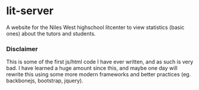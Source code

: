 # lit-server
A website for the Niles West highschool litcenter to view statistics (basic ones) about the tutors and students.

### Disclaimer
This is some of the first js/html code I have ever written, and as such is very bad. I have learned a huge amount since this, and maybe one day will rewrite this using some more modern frameworks and better practices (eg. backbonejs, bootstrap, jquery).
